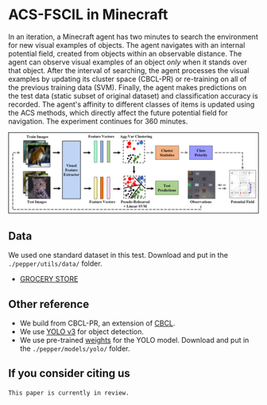 # ACS-FSCIL in Minecraft
In an iteration, a Minecraft agent has two minutes to search the environment for new visual examples of objects. The agent navigates with an internal potential field, created from objects within an observable distance. The agent can observe visual examples of an object *only* when it stands over that object. After the interval of searching, the agent processes the visual examples by updating its cluster space (CBCL-PR) or re-training on all of the previous training data (SVM). Finally, the agent makes predictions on the test data (static subset of original dataset) and classification accuracy is recorded. The agent's affinity to different classes of items is updated using the ACS methods, which directly affect the future potential field for navigation. The experiment continues for 360 minutes. 

<img src="https://github.com/chrismcclurg/FSCIL-ACS/blob/main/img/minecraft_flowchart.png"> 

## Data 
We used one standard dataset in this test. Download and put in the `./pepper/utils/data/` folder.
+ [GROCERY STORE](https://github.com/marcusklasson/GroceryStoreDataset)

## Other reference
+ We build from CBCL-PR, an extension of [CBCL](https://github.com/aliayub7/CBCL).
+ We use [YOLO v3](https://github.com/arunponnusamy/object-detection-opencv) for object detection.
+ We use pre-trained [weights](https://pjreddie.com/media/files/yolov3.weights) for the YOLO model. Download and put in the `./pepper/models/yolo/` folder.

## If you consider citing us
```
This paper is currently in review. 
```
